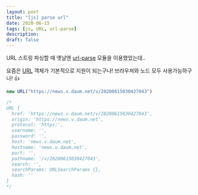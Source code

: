 ```yaml
---
layout: post
title: "[js] parse url"
date: 2020-06-15
tags: [js, URL, url-parse]
description:
draft: false
---
```


URL 스트링 파싱할 때 옛날엔 [url-parse](https://www.npmjs.com/package/url-parse) 모듈을 이용했었는데..

요즘은 [URL](https://javascript.info/url) 객체가 기본적으로 지원이 되는구나! 브라우져와 노드 모두 사용가능하구나! 👍

```js
new URL("https://news.v.daum.net/v/20200615030427043")

/*
URL {
  href: 'https://news.v.daum.net/v/20200615030427043',
  origin: 'https://news.v.daum.net',
  protocol: 'https:',
  username: '',
  password: '',
  host: 'news.v.daum.net',
  hostname: 'news.v.daum.net',
  port: '',
  pathname: '/v/20200615030427043',
  search: '',
  searchParams: URLSearchParams {},
  hash: ''
}
*/
```
